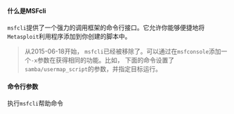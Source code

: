 #### 什么是MSFcli
`msfcli`提供了一个强力的调用框架的命令行接口。它允许你能够便捷地将`Metasploit`利用程序添加到你创建的脚本中。
> 从2015-06-18开始， `msfcli`已经被移除了。可以通过在`msfconsole`添加一个`-x`参数在获得相同的功能。比如， 下面的命令设置了`samba/usermap_script`的参数，并指定目标运行。

#### 命令行参数
执行`msfcli`帮助命令
